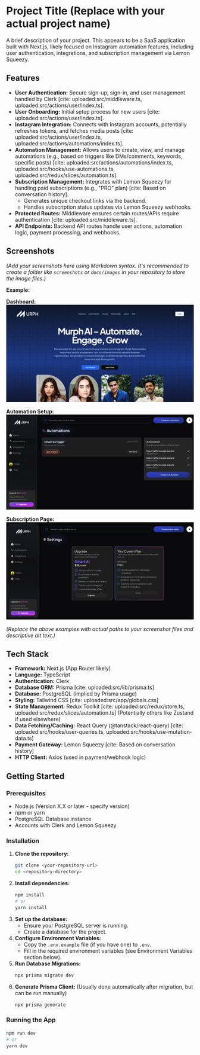 # Project Title (Replace with your actual project name)

A brief description of your project. This appears to be a SaaS application built with Next.js, likely focused on Instagram automation features, including user authentication, integrations, and subscription management via Lemon Squeezy.

## Features

* **User Authentication:** Secure sign-up, sign-in, and user management handled by Clerk [cite: uploaded:src/middleware.ts, uploaded:src/actions/user/index.ts].
* **User Onboarding:** Initial setup process for new users [cite: uploaded:src/actions/user/index.ts].
* **Instagram Integration:** Connects with Instagram accounts, potentially refreshes tokens, and fetches media posts [cite: uploaded:src/actions/user/index.ts, uploaded:src/actions/automations/index.ts].
* **Automation Management:** Allows users to create, view, and manage automations (e.g., based on triggers like DMs/comments, keywords, specific posts) [cite: uploaded:src/actions/automations/index.ts, uploaded:src/hooks/use-automations.ts, uploaded:src/redux/slices/automation.ts].
* **Subscription Management:** Integrates with Lemon Squeezy for handling paid subscriptions (e.g., "PRO" plan) [cite: Based on conversation history].
    * Generates unique checkout links via the backend.
    * Handles subscription status updates via Lemon Squeezy webhooks.
* **Protected Routes:** Middleware ensures certain routes/APIs require authentication [cite: uploaded:src/middleware.ts].
* **API Endpoints:** Backend API routes handle user actions, automation logic, payment processing, and webhooks.

## Screenshots

*(Add your screenshots here using Markdown syntax. It's recommended to create a folder like `screenshots` or `docs/images` in your repository to store the image files.)*

**Example:**

**Dashboard:**
![Dashboard Screenshot](screenshots/image%201.png)

**Automation Setup:**
![Automation Setup Screenshot](screenshots/image%202.png)

**Subscription Page:**
![Subscription Page Screenshot](screenshots/image%203.png)

*(Replace the above examples with actual paths to your screenshot files and descriptive alt text.)*

## Tech Stack

* **Framework:** Next.js (App Router likely)
* **Language:** TypeScript
* **Authentication:** Clerk
* **Database ORM:** Prisma [cite: uploaded:src/lib/prisma.ts]
* **Database:** PostgreSQL (implied by Prisma usage)
* **Styling:** Tailwind CSS [cite: uploaded:src/app/globals.css]
* **State Management:** Redux Toolkit [cite: uploaded:src/redux/store.ts, uploaded:src/redux/slices/automation.ts] (Potentially others like Zustand if used elsewhere)
* **Data Fetching/Caching:** React Query (@tanstack/react-query) [cite: uploaded:src/hooks/user-queries.ts, uploaded:src/hooks/use-mutation-data.ts]
* **Payment Gateway:** Lemon Squeezy [cite: Based on conversation history]
* **HTTP Client:** Axios (used in payment/webhook logic)

## Getting Started

### Prerequisites

* Node.js (Version X.X or later - specify version)
* npm or yarn
* PostgreSQL Database instance
* Accounts with Clerk and Lemon Squeezy

### Installation

1.  **Clone the repository:**
    ```bash
    git clone <your-repository-url>
    cd <repository-directory>
    ```
2.  **Install dependencies:**
    ```bash
    npm install
    # or
    yarn install
    ```
3.  **Set up the database:**
    * Ensure your PostgreSQL server is running.
    * Create a database for the project.
4.  **Configure Environment Variables:**
    * Copy the `.env.example` file (if you have one) to `.env`.
    * Fill in the required environment variables (see Environment Variables section below).
5.  **Run Database Migrations:**
    ```bash
    npx prisma migrate dev
    ```
6.  **Generate Prisma Client:** (Usually done automatically after migration, but can be run manually)
    ```bash
    npx prisma generate
    ```

### Running the App

```bash
npm run dev
# or
yarn dev